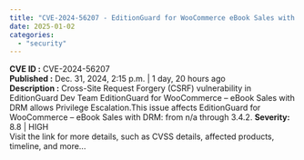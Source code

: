 ```yaml
---
title: "CVE-2024-56207 - EditionGuard for WooCommerce eBook Sales with DRM CSRF Privilege Escalation"
date: 2025-01-02
categories: 
  - "security"
---
```


**CVE ID :** CVE-2024-56207  
**Published :** Dec. 31, 2024, 2:15 p.m. | 1 day, 20 hours ago  
**Description :** Cross-Site Request Forgery (CSRF) vulnerability in EditionGuard Dev Team EditionGuard for WooCommerce – eBook Sales with DRM allows Privilege Escalation.This issue affects EditionGuard for WooCommerce – eBook Sales with DRM: from n/a through 3.4.2. 
**Severity:** 8.8 | HIGH  
Visit the link for more details, such as CVSS details, affected products, timeline, and more...
